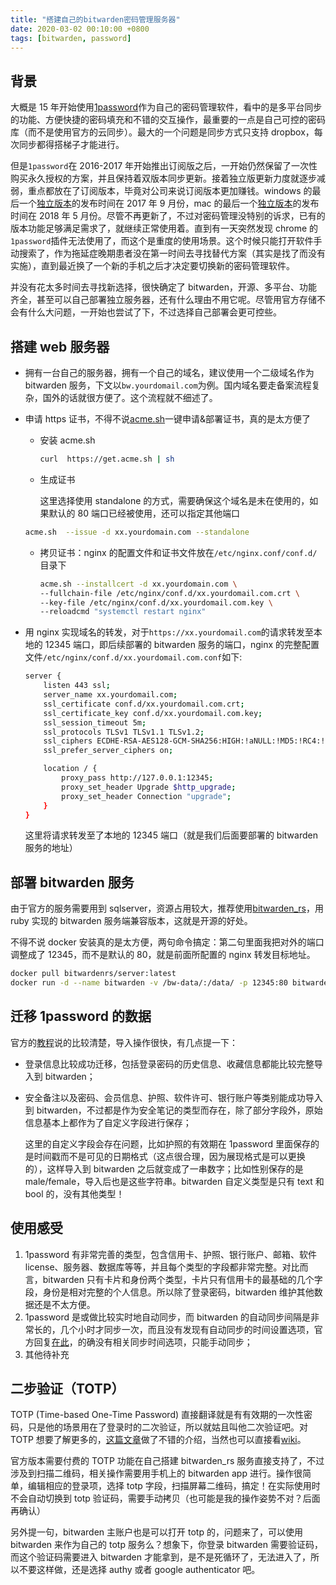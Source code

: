 ```yaml
---
title: "搭建自己的bitwarden密码管理服务器"
date: 2020-03-02 00:10:00 +0800
tags: [bitwarden, password]
---
```


## 背景

大概是 15 年开始使用[1password](https://1password.com/)作为自己的密码管理软件，看中的是多平台同步的功能、方便快捷的密码填充和不错的交互操作，最重要的一点是自己可控的密码库（而不是使用官方的云同步）。最大的一个问题是同步方式只支持 dropbox，每次同步都得搭梯子才能进行。

但是`1password`在 2016-2017 年开始推出订阅版之后，一开始仍然保留了一次性购买永久授权的方案，并且保持着双版本同步更新。接着独立版更新力度就逐步减弱，重点都放在了订阅版本，毕竟对公司来说订阅版本更加赚钱。windows 的最后一个[独立版本](https://app-updates.agilebits.com/product_history/OPW4)的发布时间在 2017 年 9 月份，mac 的最后一个[独立版本](https://app-updates.agilebits.com/product_history/OPM4)的发布时间在 2018 年 5 月份。尽管不再更新了，不过对密码管理没特别的诉求，已有的版本功能足够满足需求了，就继续正常使用着。直到有一天突然发现 chrome 的`1password`插件无法使用了，而这个是重度的使用场景。这个时候只能打开软件手动搜索了，作为拖延症晚期患者没在第一时间去寻找替代方案（其实是找了而没有实施），直到最近换了一个新的手机之后才决定要切换新的密码管理软件。

并没有花太多时间去寻找新选择，很快确定了 bitwarden，开源、多平台、功能齐全，甚至可以自己部署独立服务器，还有什么理由不用它呢。尽管用官方存储不会有什么大问题，一开始也尝试了下，不过选择自己部署会更可控些。

## 搭建 web 服务器

- 拥有一台自己的服务器，拥有一个自己的域名，建议使用一个二级域名作为 bitwarden 服务，下文以`bw.yourdomail.com`为例。国内域名要走备案流程复杂，国外的话就很方便了。这个流程就不细述了。

- 申请 https 证书，不得不说[acme.sh](https://github.com/acmesh-official/acme.sh)一键申请&部署证书，真的是太方便了

  - 安装 acme.sh

    ```bash
    curl  https://get.acme.sh | sh
    ```

  - 生成证书

    这里选择使用 standalone 的方式，需要确保这个域名是未在使用的，如果默认的 80 端口已经被使用，还可以指定其他端口

  ```bash
  acme.sh  --issue -d xx.yourdomain.com --standalone
  ```

  - 拷贝证书：nginx 的配置文件和证书文件放在`/etc/nginx.conf/conf.d/`目录下

    ```bash
    acme.sh --installcert -d xx.yourdomain.com \
    --fullchain-file /etc/nginx/conf.d/xx.yourdomail.com.crt \
    --key-file /etc/nginx/conf.d/xx.yourdomail.com.key \
    --reloadcmd "systemctl restart nginx"
    ```

- 用 nginx 实现域名的转发，对于`https://xx.yourdomail.com`的请求转发至本地的 12345 端口，即后续部署的 bitwarden 服务的端口，nginx 的完整配置文件`/etc/nginx/conf.d/xx.yourdomail.com.conf`如下:

  ```bash
  server {
      listen 443 ssl;
      server_name xx.yourdomail.com;
      ssl_certificate conf.d/xx.yourdomail.com.crt;
      ssl_certificate_key conf.d/xx.yourdomail.com.key;
      ssl_session_timeout 5m;
      ssl_protocols TLSv1 TLSv1.1 TLSv1.2;
      ssl_ciphers ECDHE-RSA-AES128-GCM-SHA256:HIGH:!aNULL:!MD5:!RC4:!DHE;
      ssl_prefer_server_ciphers on;

      location / {
          proxy_pass http://127.0.0.1:12345;
          proxy_set_header Upgrade $http_upgrade;
          proxy_set_header Connection "upgrade";
      }
  }
  ```

  这里将请求转发至了本地的 12345 端口（就是我们后面要部署的 bitwarden 服务的地址）

## 部署 bitwarden 服务

由于官方的服务需要用到 sqlserver，资源占用较大，推荐使用[bitwarden_rs](https://github.com/dani-garcia/bitwarden_rs)，用 ruby 实现的 bitwarden 服务端兼容版本，这就是开源的好处。

不得不说 docker 安装真的是太方便，两句命令搞定：第二句里面我把对外的端口调整成了 12345，而不是默认的 80，就是前面所配置的 nginx 转发目标地址。

```bash
docker pull bitwardenrs/server:latest
docker run -d --name bitwarden -v /bw-data/:/data/ -p 12345:80 bitwardenrs/server:latest
```

## 迁移 1password 的数据

官方的[教程](https://help.bitwarden.com/article/import-from-1password/)说的比较清楚，导入操作很快，有几点提一下：

- 登录信息比较成功迁移，包括登录密码的历史信息、收藏信息都能比较完整导入到 bitwarden；

- 安全备注以及密码、会员信息、护照、软件许可、银行账户等类别能成功导入到 bitwarden，不过都是作为安全笔记的类型而存在，除了部分字段外，原始信息基本上都作为了自定义字段进行保存；

  这里的自定义字段会存在问题，比如护照的有效期在 1password 里面保存的是时间戳而不是可见的日期格式（这点很合理，因为展现格式是可以更换的），这样导入到 bitwarden 之后就变成了一串数字；比如性别保存的是 male/female，导入后也是这些字符串。bitwarden 自定义类型是只有 text 和 bool 的，没有其他类型！

## 使用感受

1. 1password 有非常完善的类型，包含信用卡、护照、银行账户、邮箱、软件 license、服务器、数据库等等，并且每个类型的字段都非常完整。对比而言，bitwarden 只有卡片和身份两个类型，卡片只有信用卡的最基础的几个字段，身份是相对完整的个人信息。所以除了登录密码，bitwarden 维护其他数据还是不太方便。
2. 1password 是或做比较实时地自动同步，而 bitwarden 的自动同步间隔是非常长的，几个小时才同步一次，而且没有发现有自动同步的时间设置选项，官方回复[在此](https://www.reddit.com/r/Bitwarden/comments/75i6xm/is_there_a_way_to_change_the_sync_frequency/)，的确没有相关同步时间选项，只能手动同步；
3. 其他待补充

## 二步验证（TOTP）

TOTP (Time-based One-Time Password) 直接翻译就是有有效期的一次性密码，只是他的场景用在了登录时的二次验证，所以就姑且叫他二次验证吧。对 TOTP 想要了解更多的，[这篇文章](https://www.iplaysoft.com/two-factor-authentication.html)做了不错的介绍，当然也可以直接看[wiki](https://en.wikipedia.org/wiki/Time-based_One-time_Password_algorithm)。

官方版本需要付费的 TOTP 功能在自己搭建 bitwarden_rs 服务直接支持了，不过涉及到扫描二维码，相关操作需要用手机上的 bitwarden app 进行。操作很简单，编辑相应的登录项，选择 totp 字段，扫描屏幕二维码，搞定！在实际使用时不会自动切换到 totp 验证码，需要手动拷贝（也可能是我的操作姿势不对？后面再确认）

另外提一句，bitwarden 主账户也是可以打开 totp 的，问题来了，可以使用 bitwarden 来作为自己的 totp 服务么？想象下，你登录 bitwarden 需要验证码，而这个验证码需要进入 bitwarden 才能拿到，是不是死循环了，无法进入了，所以不要这样做，还是选择 authy 或者 google authenticator 吧。
